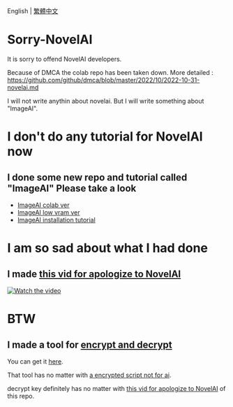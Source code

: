 English | [繁體中文](README_TCH.md)
# Sorry-NovelAI
It is sorry to offend NovelAI developers.

Because of DMCA the colab repo has been taken down. More detailed : https://github.com/github/dmca/blob/master/2022/10/2022-10-31-novelai.md

I will not write anythin about novelai. But I will write something about "ImageAI".

# I don't do any tutorial for NovelAI now
## I done some new repo and tutorial called "ImageAI" Please take a look
* [ImageAI colab ver](https://github.com/JingShing/ImageAI-colab-ver)
* [ImageAI low vram ver](https://github.com/JingShing/ImageAI-4chan-lowvram-ver)
* [ImageAI installation tutorial](https://github.com/JingShing/ImgaeAI-installation-tutorial)

# I am so sad about what I had done
## I made [this vid for apologize to NovelAI](https://www.youtube.com/watch?v=TyIL7XjMUaw)

<a href="http://www.youtube.com/watch?feature=player_embedded&v=TyIL7XjMUaw" target="_blank">
 <img src="http://img.youtube.com/vi/TyIL7XjMUaw/mqdefault.jpg" alt="Watch the video"/>
</a>

# BTW
## I made a tool for [encrypt and decrypt](https://github.com/JingShing/Encryptor-Decryptor)
You can get it [here](https://github.com/JingShing/Encryptor-Decryptor).

That tool has no matter with [a encrypted script not for ai](a_script_not_for_ai).

decrypt key definitely has no matter with [this vid for apologize to NovelAI](https://www.youtube.com/watch?v=TyIL7XjMUaw) of this repo.
